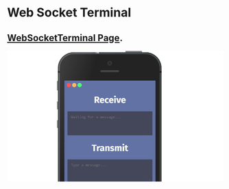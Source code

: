 # Web Socket Terminal

## [WebSocketTerminal Page](https://apsampaio.github.io/WebSocketTerminal/).
![Preview](https://github.com/apsampaio/WebSocketTerminal/blob/master/img/preview.png?raw=true)
